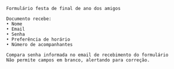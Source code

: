     Formulário festa de final de ano dos amigos
    
    Documento recebe:
    • Nome
    • Email
    • Senha
    • Preferência de horário 
    • Número de acompanhantes
    
    Compara senha informada no email de recebimento do formulário 
    Não permite campos em branco, alertando para correção.   
    
